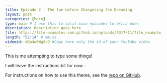 ```yaml
---
title: Episode 2 - The fae before Changeling the Dreaming
layout: post
categories: [Main]
type: main # I use this to split main episodes to extra ones
description: Description goes here
file: https://file-examples-com.github.io/uploads/2017/11/file_example_MP3_700KB.mp3 #Link to your .mp3 file
length: "52:14" # mm:ss
videoid: dQw4w9WgXcQ #Copy here only the id of your YouTube video
---
```


This is me attempting to type some things!

I will leave the instructions bit for now...

For instructions on how to use this theme, see the [repo on GitHub](https://github.com/PandaSekh/Jekyll-Podcaster).
